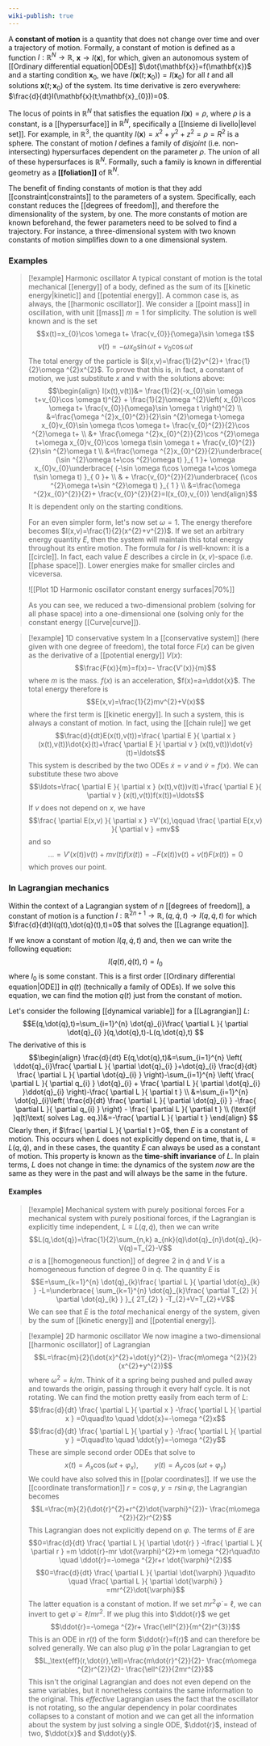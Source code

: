 ```yaml
---
wiki-publish: true
---
```

A **constant of motion** is a quantity that does not change over time and over a trajectory of motion. Formally, a constant of motion is defined as a function $I:\mathbb{R}^{N}\to \mathbb{R}$, $\mathbf{x}\to I(\mathbf{x})$, for which, given an autonomous system of [[Ordinary differential equation|ODEs]] $\dot{\mathbf{x}}=f(\mathbf{x})$ and a starting condition $\mathbf{x}_{0}$, we have $I(\mathbf{x}(t;\mathbf{x}_{0}))=I(\mathbf{x}_{0})$ for all $t$ and all solutions $\mathbf{x}(t;\mathbf{x}_{0})$ of the system. Its time derivative is zero everywhere: $\frac{d}{dt}I(\mathbf{x}(t;\mathbf{x}_{0}))=0$.

The locus of points in $\mathbb{R}^{N}$ that satisfies the equation $I(\mathbf{x})=\rho$, where $\rho$ is a constant, is a [[hypersurface]] in $\mathbb{R}^{N}$, specifically a [[Insieme di livello|level set]]. For example, in $\mathbb{R}^{3}$, the quantity $I(\mathbf{x})=x^{2}+y^{2}+z^{2}=\rho=R^{2}$ is a sphere. The constant of motion $I$ defines a family of *disjoint* (i.e. non-intersecting) hypersurfaces dependent on the parameter $\rho$. The union of all of these hypersurfaces is $\mathbb{R}^{N}$. Formally, such a family is known in differential geometry as a **[[foliation]]** of $\mathbb{R}^{N}$.

The benefit of finding constants of motion is that they add [[constraint|constraints]] to the parameters of a system. Specifically, each constant reduces the [[degrees of freedom]], and therefore the dimensionality of the system, by one. The more constants of motion are known beforehand, the fewer parameters need to be solved to find a trajectory. For instance, a three-dimensional system with two known constants of motion simplifies down to a one dimensional system.
### Examples
> [!example] Harmonic oscillator
> A typical constant of motion is the total mechanical [[energy]] of a body, defined as the sum of its [[kinetic energy|kinetic]] and [[potential energy]]. A common case is, as always, the [[harmonic oscillator]]. We consider a [[point mass]] in oscillation, with unit [[mass]] $m=1$ for simplicity. The solution is well known and is the set
> $$x(t)=x_{0}\cos \omega t+ \frac{v_{0}}{\omega}\sin \omega t$$
> $$v(t)=-\omega x_{0}\sin \omega t+v_{0}\cos \omega t$$
> The total energy of the particle is $I(x,v)=\frac{1}{2}v^{2}+ \frac{1}{2}\omega ^{2}x^{2}$. To prove that this is, in fact, a constant of motion, we just substitute $x$ and $v$ with the solutions above:
> $$\begin{align}
> I(x(t),v(t))&= \frac{1}{2}(-x_{0}\sin \omega t+v_{0}\cos \omega t)^{2} + \frac{1}{2}\omega ^{2}\left( x_{0}\cos \omega t+ \frac{v_{0}}{\omega}\sin \omega t \right)^{2} \\
> &=\frac{\omega ^{2}x_{0}^{2}}{2}\sin ^{2}\omega t-\omega x_{0}v_{0}\sin \omega t\cos \omega t+ \frac{v_{0}^{2}}{2}\cos ^{2}\omega t+ \\
  &+ \frac{\omega ^{2}x_{0}^{2}}{2}\cos ^{2}\omega t+\omega x_{0}v_{0}\cos \omega t\sin \omega t + \frac{v_{0}^{2}}{2}\sin ^{2}\omega t \\
> &=\frac{\omega ^{2}x_{0}^{2}}{2}\underbrace{ (\sin ^{2}\omega t+\cos ^{2}\omega t) }_{ 1 }+ \omega x_{0}v_{0}\underbrace{ (-\sin \omega t\cos \omega t+\cos \omega t\sin \omega t) }_{ 0 }+ \\
  & + \frac{v_{0}^{2}}{2}\underbrace{ (\cos ^{2}\omega t+\sin ^{2}\omega t) }_{ 1 } \\
> &=\frac{\omega ^{2}x_{0}^{2}}{2}+ \frac{v_{0}^{2}}{2}=I(x_{0},v_{0})
> \end{align}$$
> It is dependent only on the starting conditions.
> 
> For an even simpler form, let's now set $\omega=1$. The energy therefore becomes $I(x,v)=\frac{1}{2}(x^{2}+v^{2})$. If we set an arbitrary energy quantity $E$, then the system will maintain this total energy throughout its entire motion. The formula for $I$ is well-known: it is a [[circle]]. In fact, each value $E$ describes a circle in $(x,v)$-space (i.e. [[phase space]]). Lower energies make for smaller circles and viceversa.
> 
> ![[Plot 1D Harmonic oscillator constant energy surfaces|70%]]
> 
> As you can see, we reduced a two-dimensional problem (solving for all phase space) into a one-dimensional one (solving only for the constant energy [[Curve|curve]]).

> [!example] 1D conservative system
> In a [[conservative system]] (here given with one degree of freedom), the total force $F(x)$ can be given as the derivative of a [[potential energy]] $V(x)$:
> $$\frac{F(x)}{m}=f(x)=- \frac{V'(x)}{m}$$
> where $m$ is the mass. $f(x)$ is an acceleration, $f(x)=a=\ddot{x}$. The total energy therefore is
> $$E(x,v)=\frac{1}{2}mv^{2}+V(x)$$
> where the first term is [[kinetic energy]]. In such a system, this is always a constant of motion. In fact, using the [[chain rule]] we get
> $$\frac{d}{dt}E(x(t),v(t))=\frac{ \partial E }{ \partial x } (x(t),v(t))\dot{x}(t)+\frac{ \partial E }{ \partial v } (x(t),v(t))\dot{v}(t)=\ldots$$
> This system is described by the two ODEs $\dot{x}=v$ and $\dot{v}=f(x)$. We can substitute these two above
> $$\ldots=\frac{ \partial E }{ \partial x } (x(t),v(t))v(t)+\frac{ \partial E }{ \partial v } (x(t),v(t))f(x(t))=\ldots$$
> If $v$ does not depend on $x$, we have
> $$\frac{ \partial E(x,v) }{ \partial x } =V'(x),\qquad \frac{ \partial E(x,v) }{ \partial v } =mv$$
> and so
> $$\ldots=V'(x(t))v(t)+mv(t)f(x(t))=-F(x(t))v(t)+v(t)F(x(t))=0$$
> which proves our point.
### In Lagrangian mechanics
Within the context of a Lagrangian system of $n$ [[degrees of freedom]], a constant of motion is a function $I:\mathbb{R}^{2n+1}\to \mathbb{R},(q,\dot{q},t)\to I(q,\dot{q},t)$ for which $\frac{d}{dt}I(q(t),\dot{q}(t),t)=0$ that solves the [[Lagrange equation]].

If we know a constant of motion $I(q,\dot{q},t)$ and, then we can write the following equation:
$$I(q(t),\dot{q}(t),t)=I_{0}$$
where $I_{0}$ is some constant. This is a first order [[Ordinary differential equation|ODE]] in $q(t)$ (technically a family of ODEs). If we solve this equation, we can find the motion $q(t)$ just from the constant of motion.

Let's consider the following [[dynamical variable]] for a [[Lagrangian]] $L$:
$$E(q,\dot{q},t)=\sum_{i=1}^{n} \dot{q}_{i}\frac{ \partial L }{ \partial \dot{q}_{i} }(q,\dot{q},t)-L(q,\dot{q},t) $$
The derivative of this is
$$\begin{align}
\frac{d}{dt} E(q,\dot{q},t)&=\sum_{i=1}^{n} \left( \ddot{q}_{i}\frac{ \partial L }{ \partial \dot{q}_{i} }+\dot{q}_{i} \frac{d}{dt} \frac{ \partial L }{ \partial \dot{q}_{i} }   \right)-\sum_{i=1}^{n} \left( \frac{ \partial L }{ \partial q_{i} } \dot{q}_{i} + \frac{ \partial L }{ \partial \dot{q}_{i} }\ddot{q}_{i} \right)-\frac{ \partial L }{ \partial t } \\
&=\sum_{i=1}^{n} \dot{q}_{i}\left( \frac{d}{dt} \frac{ \partial L }{ \partial \dot{q}_{i} } -\frac{ \partial L }{ \partial q_{i} }   \right) - \frac{ \partial L }{ \partial t }  \\
(\text{if }q(t)\text{ solves Lag. eq.})&=-\frac{ \partial L }{ \partial t } 
\end{align} $$
Clearly then, if $\frac{ \partial L }{ \partial t }=0$, then $E$ is a constant of motion. This occurs when $L$ does not explicitly depend on time, that is, $L\equiv L(q,\dot{q})$, and in these cases, the quantity $E$ can always be used as a constant of motion. This property is known as the **time-shift invariance** of $L$. In plain terms, $L$ does not change in time: the dynamics of the system *now* are the same as they were in the past and will always be the same in the future.
#### Examples
> [!example] Mechanical system with purely positional forces
> For a mechanical system with purely positional forces, if the Lagrangian is explicitly time independent, $L\equiv L(q,\dot{q})$, then we can write
> $$L(q,\dot{q})=\frac{1}{2}\sum_{n,k} a_{nk}(q)\dot{q}_{n}\dot{q}_{k}-V(q)=T_{2}-V$$
> $a$ is a [[homogeneous function]] of degree $2$ in $\dot{q}$ and $V$ is a homogeneous function of degree $0$ in $\dot{q}$. The quantity $E$ is
> $$E=\sum_{k=1}^{n} \dot{q}_{k}\frac{ \partial L }{ \partial \dot{q}_{k} } -L=\underbrace{ \sum_{k=1}^{n} \dot{q}_{k}\frac{ \partial T_{2} }{ \partial \dot{q}_{k} } }_{ 2T_{2} } -T_{2}+V=T_{2}+V$$
> We can see that $E$ is the *total* mechanical energy of the system, given by the sum of [[kinetic energy]] and [[potential energy]].

> [!example] 2D harmonic oscillator
> We now imagine a two-dimensional [[harmonic oscillator]] of Lagrangian
 >$$L=\frac{m}{2}(\dot{x}^{2}+\dot{y}^{2})- \frac{m\omega ^{2}}{2}(x^{2}+y^{2})$$
> where $\omega ^{2}=k/m$. Think of it a spring being pushed and pulled away and towards the origin, passing through it every half cycle. It is not rotating. We can find the motion pretty easily from each term of $L$:
> $$\frac{d}{dt} \frac{ \partial L }{ \partial x } -\frac{ \partial L }{ \partial x } =0\quad\to \quad \ddot{x}=-\omega ^{2}x$$
> $$\frac{d}{dt} \frac{ \partial L }{ \partial y } -\frac{ \partial L }{ \partial y } =0\quad\to \quad \ddot{y}=-\omega ^{2}y$$
> These are simple second order ODEs that solve to
> $$x(t)=A_{x}\cos(\omega t+\varphi_{x}),\qquad y(t)=A_{y}\cos(\omega t+\varphi_{y})$$
> We could have also solved this in [[polar coordinates]]. If we use the [[coordinate transformation]] $r=\cos \varphi,\ y=r\sin \varphi$, the Lagrangian becomes
> $$L=\frac{m}{2}(\dot{r}^{2}+r^{2}\dot{\varphi}^{2})- \frac{m\omega ^{2}}{2}r^{2}$$
> This Lagrangian does not explicitly depend on $\varphi$. The terms of $E$ are
> $$0=\frac{d}{dt} \frac{ \partial L }{ \partial \dot{r} } -\frac{ \partial L }{ \partial r } =m \ddot{r}-mr \dot{\varphi}^{2}+m \omega ^{2}r\quad\to \quad \ddot{r}=-\omega ^{2}r+r \dot{\varphi}^{2}$$
> $$0=\frac{d}{dt} \frac{ \partial L }{ \partial \dot{\varphi} }\quad\to \quad \frac{ \partial L }{ \partial \dot{\varphi} } =mr^{2}\dot{\varphi}$$
> The latter equation is a constant of motion. If we set $mr^{2}\dot{\varphi}=\ell$, we can invert to get $\dot{\varphi}=\ell/mr^{2}$. If we plug this into $\ddot{r}$ we get
> $$\ddot{r}=-\omega ^{2}r+ \frac{\ell^{2}}{m^{2}r^{3}}$$
> This is an ODE in $r(t)$ of the form $\ddot{r}=f(r)$ and can therefore be solved generally. We can also plug $\dot{\varphi}$ in the polar Lagrangian to get
> $$L_\text{eff}(r,\dot{r},\ell)=\frac{m\dot{r}^{2}}{2}- \frac{m\omega ^{2}r^{2}}{2}- \frac{\ell^{2}}{2mr^{2}}$$
> This isn't the original Lagrangian and does not even depend on the same variables, but it nonetheless contains the same information to the original. This *effective* Lagrangian uses the fact that the oscillator is not rotating, so the angular dependency in polar coordinates collapses to a constant of motion and we can get all the information about the system by just solving a single ODE, $\ddot{r}$, instead of two, $\ddot{x}$ and $\ddot{y}$.

